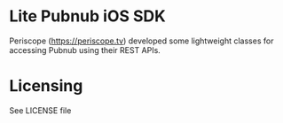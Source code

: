 # Lite Pubnub iOS SDK
Periscope (https://periscope.tv) developed some lightweight classes for accessing Pubnub using their REST APIs.

# Licensing
See LICENSE file
